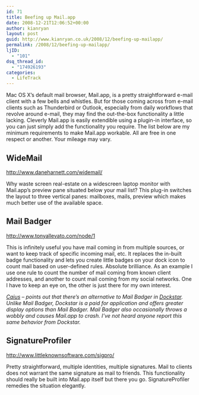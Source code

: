 ```yaml
---
id: 71
title: Beefing up Mail.app
date: 2008-12-21T12:06:52+00:00
author: kianryan
layout: post
guid: http://www.kianryan.co.uk/2008/12/beefing-up-mailapp/
permalink: /2008/12/beefing-up-mailapp/
ljID:
  - "101"
dsq_thread_id:
  - "174926193"
categories:
  - LifeTrack
---
```

Mac OS X’s default mail browser, Mail.app, is a pretty straightforward e-mail client with a few bells and whistles. But for those coming across from e-mail clients such as Thunderbird or Outlook, especially from daily workflows that revolve around e-mail, they may find the out-the-box functionality a little lacking. Cleverly Mail.app is easily extendible using a plugin-in interface, so you can just simply add the functionality you require. The list below are my minimum requirements to make Mail.app workable. All are free in one respect or another. Your mileage may vary.

## WideMail

<http://www.daneharnett.com/widemail/>

Why waste screen real-estate on a widescreen laptop monitor with Mail.app’s preview pane situated below your mail list? This plug-in switches the layout to three vertical panes: mailboxes, mails, preview which makes much better use of the available space.

## Mail Badger

<http://www.tonyallevato.com/node/1>

This is infinitely useful you have mail coming in from multiple sources, or want to keep track of specific incoming mail, etc. It replaces the in-built badge functionality and lets you create little badges on your dock icon to count mail based on user-defined rules. Absolute brilliance. As an example I use one rule to count the number of mail coming from known client addresses, and another to count mail coming from my social networks. One I have to keep an eye on, the other is just there for my own interest.

_[Caius](http://swedishcampground.com/) – points out that there’s an alternative to Mail Badger in [Dockstar](http://ecamm.com/mac/dockstar/). Unlike Mail Badger, Dockstar is a paid for application and offers greater display options than Mail Badger. Mail Badger also occasionally throws a wobbly and causes Mail.app to crash. I’ve not heard anyone report this same behavior from Dockstar._

## SignatureProfiler

<http://www.littleknownsoftware.com/sigpro/>

Pretty straightforward, multiple identities, multiple signatures. Mail to clients does not warrant the same signature as mail to friends. This functionality should really be built into Mail.app itself but there you go. SignatureProfiler remedies the situation elegantly.
